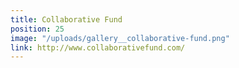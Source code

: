 ```yaml
---
title: Collaborative Fund
position: 25
image: "/uploads/gallery__collaborative-fund.png"
link: http://www.collaborativefund.com/
---
```



